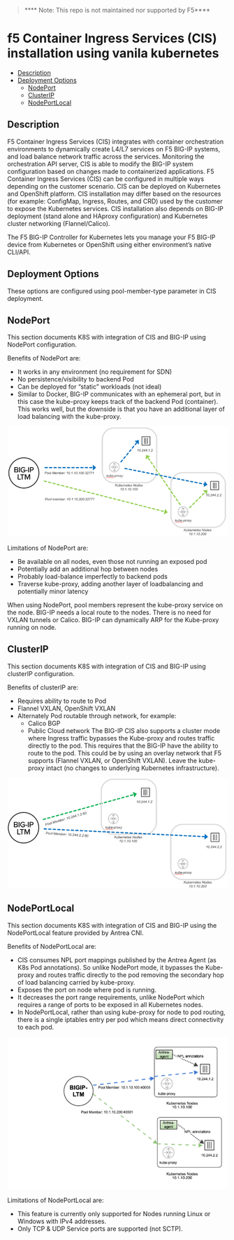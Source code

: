 > **** Note: This repo is not maintained nor supported by F5****

# f5 Container Ingress Services (CIS) installation using vanila kubernetes


- [Description](#Description)
- [Deployment Options](#deployment-options)
  - [NodePort](https://github.com/marlonfrank30/BIGIP-ContainerIngressServices/tree/main/NodePort#introduction-to-helm)
  - [ClusterIP](https://github.com/marlonfrank30/BIGIP-ContainerIngressServices/tree/main/ClusterIP#introduction-to-helm)
  - [NodePortLocal](#NodePortLocal)

 
## Description
F5 Container Ingress Services (CIS) integrates with container orchestration environments to dynamically create L4/L7 services on F5 BIG-IP systems, and load balance network traffic across the services. Monitoring the orchestration API server, CIS is able to modify the BIG-IP system configuration based on changes made to containerized applications.
F5 Container Ingress Services (CIS) can be configured in multiple ways depending on the customer scenario. CIS can be deployed on Kubernetes and OpenShift platform. CIS installation may differ based on the resources (for example: ConfigMap, Ingress, Routes, and CRD) used by the customer to expose the Kubernetes services. CIS installation also depends on BIG-IP deployment (stand alone and HAproxy configuration) and Kubernetes cluster networking (Flannel/Calico).

The F5 BIG-IP Controller for Kubernetes lets you manage your F5 BIG-IP device from Kubernetes or OpenShift using either environment’s native CLI/API.


## Deployment Options

These options are configured using pool-member-type parameter in CIS deployment.

## NodePort

This section documents K8S with integration of CIS and BIG-IP using NodePort configuration.

Benefits of NodePort are:

* It works in any environment (no requirement for SDN)
* No persistence/visibility to backend Pod
* Can be deployed for “static” workloads (not ideal)
* Similar to Docker, BIG-IP communicates with an ephemeral port, but in this case the kube-proxy keeps track of the backend Pod (container). This works well, but the downside is that you have an additional layer of load balancing with the kube-proxy.

![NodePort](./images/nodeport-diagram.png)

Limitations of NodePort are:

* Be available on all nodes, even those not running an exposed pod
* Potentially add an additional hop between nodes
* Probably load-balance imperfectly to backend pods
* Traverse kube-proxy, adding another layer of loadbalancing and potentially minor latency

When using NodePort, pool members represent the kube-proxy service on the node. BIG-IP needs a local route to the nodes. There is no need for VXLAN tunnels or Calico. BIG-IP can dynamically ARP for the Kube-proxy running on node.


## ClusterIP
This section documents K8S with integration of CIS and BIG-IP using clusterIP configuration. 

Benefits of clusterIP are:

* Requires ability to route to Pod
* Flannel VXLAN, OpenShift VXLAN
* Alternately Pod routable through network, for example:
  - Calico BGP
  - Public Cloud network
The BIG-IP CIS also supports a cluster mode where Ingress traffic bypasses the Kube-proxy and routes traffic directly to the pod. This requires that the BIG-IP have the ability to route to the pod. This could be by using an overlay network that F5 supports (Flannel VXLAN, or OpenShift VXLAN). Leave the kube-proxy intact (no changes to underlying Kubernetes infrastructure).

![ClusterIP](./images/clusterip-diagram.png)

## NodePortLocal
This section documents K8S with integration of CIS and BIG-IP using the NodePortLocal feature provided by Antrea CNI. 

Benefits of NodePortLocal are:

* CIS consumes NPL port mappings published by the Antrea Agent (as K8s Pod annotations). So unlike NodePort mode, it bypasses the Kube-proxy and routes traffic directly to the pod removing the secondary hop of load balancing carried by kube-proxy.
* Exposes the port on node where pod is running. 
* It decreases the port range requirements, unlike NodePort which requires a range of ports to be exposed in all Kubernetes nodes.
* In NodePortLocal, rather than using kube-proxy for node to pod routing, there is a single iptables entry per pod which means direct connectivity to each pod.

![NodePortLocal](./images/nodeportlocal-1.png)

Limitations of NodePortLocal are:
* This feature is currently only supported for Nodes running Linux or Windows with IPv4 addresses. 
* Only TCP & UDP Service ports are supported (not SCTP).
